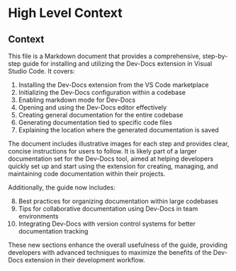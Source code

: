 

  # High Level Context
## Context
This file is a Markdown document that provides a comprehensive, step-by-step guide for installing and utilizing the Dev-Docs extension in Visual Studio Code. It covers:

1. Installing the Dev-Docs extension from the VS Code marketplace
2. Initializing the Dev-Docs configuration within a codebase
3. Enabling markdown mode for Dev-Docs
4. Opening and using the Dev-Docs editor effectively
5. Creating general documentation for the entire codebase
6. Generating documentation tied to specific code files
7. Explaining the location where the generated documentation is saved

The document includes illustrative images for each step and provides clear, concise instructions for users to follow. It is likely part of a larger documentation set for the Dev-Docs tool, aimed at helping developers quickly set up and start using the extension for creating, managing, and maintaining code documentation within their projects.

Additionally, the guide now includes:

8. Best practices for organizing documentation within large codebases
9. Tips for collaborative documentation using Dev-Docs in team environments
10. Integrating Dev-Docs with version control systems for better documentation tracking

These new sections enhance the overall usefulness of the guide, providing developers with advanced techniques to maximize the benefits of the Dev-Docs extension in their development workflow.

  